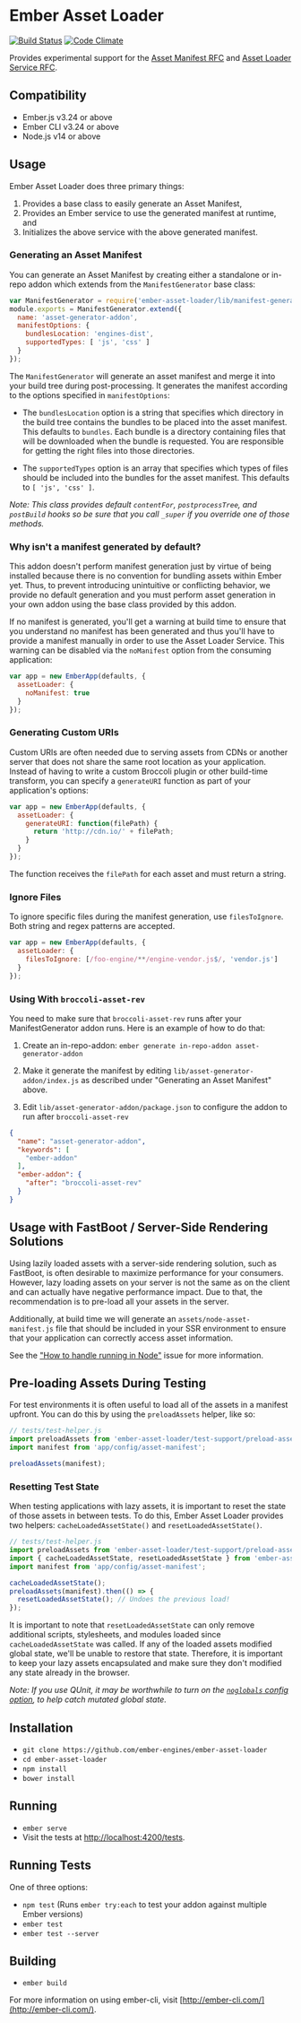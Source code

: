 # Ember Asset Loader

[![Build Status](https://github.com/ember-engines/ember-asset-loader/workflows/CI/badge.svg)](https://github.com/ember-engines/ember-asset-loader/actions?query=workflow%3ACI)
[![Code Climate](https://codeclimate.com/github/trentmwillis/ember-asset-loader/badges/gpa.svg)](https://codeclimate.com/github/trentmwillis/ember-asset-loader)

Provides experimental support for the [Asset Manifest RFC](https://github.com/emberjs/rfcs/pull/153) and [Asset Loader Service RFC](https://github.com/emberjs/rfcs/pull/158).


## Compatibility

* Ember.js v3.24 or above
* Ember CLI v3.24 or above
* Node.js v14 or above

## Usage

Ember Asset Loader does three primary things:

1. Provides a base class to easily generate an Asset Manifest,
2. Provides an Ember service to use the generated manifest at runtime, and
3. Initializes the above service with the above generated manifest.

### Generating an Asset Manifest

You can generate an Asset Manifest by creating either a standalone or in-repo addon which extends from the
`ManifestGenerator` base class:

```js
var ManifestGenerator = require('ember-asset-loader/lib/manifest-generator');
module.exports = ManifestGenerator.extend({
  name: 'asset-generator-addon',
  manifestOptions: {
    bundlesLocation: 'engines-dist',
    supportedTypes: [ 'js', 'css' ]
  }
});
```

The `ManifestGenerator` will generate an asset manifest and merge it into your build tree during post-processing. It
generates the manifest according to the options specified in `manifestOptions`:

* The `bundlesLocation` option is a string that specifies which directory in the build tree contains the bundles to be
placed into the asset manifest. This defaults to `bundles`. Each bundle is a directory containing files that will be downloaded when the bundle is requested. You are responsible for getting the right files into those directories.

* The `supportedTypes` option is an array that specifies which types of files should be included into the bundles for
the asset manifest. This defaults to `[ 'js', 'css' ]`.

_Note: This class provides default `contentFor`, `postprocessTree`, and `postBuild` hooks so be sure that you call
`_super` if you override one of those methods._

### Why isn't a manifest generated by default?

This addon doesn't perform manifest generation just by virtue of being installed because there is no convention for
bundling assets within Ember yet. Thus, to prevent introducing unintuitive or conflicting behavior, we provide no
default generation and you must perform asset generation in your own addon using the base class provided by this addon.

If no manifest is generated, you'll get a warning at build time to ensure that you understand no manifest has been
generated and thus you'll have to provide a manifest manually in order to use the Asset Loader Service. This warning can
be disabled via the `noManifest` option from the consuming application:

```js
var app = new EmberApp(defaults, {
  assetLoader: {
    noManifest: true
  }
});
```

### Generating Custom URIs

Custom URIs are often needed due to serving assets from CDNs or another server that does not share the same root
location as your application. Instead of having to write a custom Broccoli plugin or other build-time transform, you can
specify a `generateURI` function as part of your application's options:

```js
var app = new EmberApp(defaults, {
  assetLoader: {
    generateURI: function(filePath) {
      return 'http://cdn.io/' + filePath;
    }
  }
});
```

The function receives the `filePath` for each asset and must return a string.

### Ignore Files

To ignore specific files during the manifest generation, use `filesToIgnore`.
Both string and regex patterns are accepted.


```js
var app = new EmberApp(defaults, {
  assetLoader: {
    filesToIgnore: [/foo-engine/**/engine-vendor.js$/, 'vendor.js']
  }
});
```

### Using With `broccoli-asset-rev`

You need to make sure that `broccoli-asset-rev` runs after your ManifestGenerator addon runs. Here is an example of how to do that:

1. Create an in-repo-addon: `ember generate in-repo-addon asset-generator-addon`

2. Make it generate the manifest by editing `lib/asset-generator-addon/index.js` as described under "Generating an Asset Manifest" above.

3. Edit `lib/asset-generator-addon/package.json` to configure the addon to run after `broccoli-asset-rev`

```json
{
  "name": "asset-generator-addon",
  "keywords": [
    "ember-addon"
  ],
  "ember-addon": {
    "after": "broccoli-asset-rev"
  }
}
```

## Usage with FastBoot / Server-Side Rendering Solutions

Using lazily loaded assets with a server-side rendering solution, such as FastBoot, is often desirable to maximize
performance for your consumers. However, lazy loading assets on your server is not the same as on the client and
can actually have negative performance impact. Due to that, the recommendation is to pre-load all your assets in the
server.

Additionally, at build time we will generate an `assets/node-asset-manifest.js` file that should be included in your SSR
environment to ensure that your application can correctly access asset information.

See the ["How to handle running in Node"](https://github.com/ember-engines/ember-asset-loader/issues/21) issue for more
information.

## Pre-loading Assets During Testing

For test environments it is often useful to load all of the assets in a manifest upfront. You can do this by using the
`preloadAssets` helper, like so:

```js
// tests/test-helper.js
import preloadAssets from 'ember-asset-loader/test-support/preload-assets';
import manifest from 'app/config/asset-manifest';

preloadAssets(manifest);
```

### Resetting Test State

When testing applications with lazy assets, it is important to reset the state of those assets in between tests. To do
this, Ember Asset Loader provides two helpers: `cacheLoadedAssetState()` and `resetLoadedAssetState()`.

```js
// tests/test-helper.js
import preloadAssets from 'ember-asset-loader/test-support/preload-assets';
import { cacheLoadedAssetState, resetLoadedAssetState } from 'ember-asset-loader/test-support/loaded-asset-state';
import manifest from 'app/config/asset-manifest';

cacheLoadedAssetState();
preloadAssets(manifest).then(() => {
  resetLoadedAssetState(); // Undoes the previous load!
});
```

It is important to note that `resetLoadedAssetState` can only remove additional scripts, stylesheets, and modules loaded
since `cacheLoadedAssetState` was called. If any of the loaded assets modified global state, we'll be unable to restore
that state. Therefore, it is important to keep your lazy assets encapsulated and make sure they don't modified any state
already in the browser.

_Note: If you use QUnit, it may be worthwhile to turn on the [`noglobals` config option](https://api.qunitjs.com/QUnit.config/),
to help catch mutated global state._

## Installation

* `git clone https://github.com/ember-engines/ember-asset-loader`
* `cd ember-asset-loader`
* `npm install`
* `bower install`

## Running

* `ember serve`
* Visit the tests at [http://localhost:4200/tests](http://localhost:4200/tests).

## Running Tests

One of three options:

* `npm test` (Runs `ember try:each` to test your addon against multiple Ember versions)
* `ember test`
* `ember test --server`

## Building

* `ember build`

For more information on using ember-cli, visit [http://ember-cli.com/](http://ember-cli.com/).
